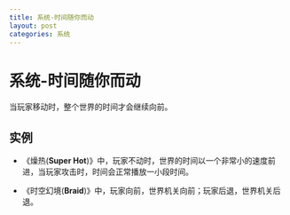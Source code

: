 ```yaml
---
title: 系统-时间随你而动
layout: post
categories: 系统
---
```


# 系统-时间随你而动
当玩家移动时，整个世界的时间才会继续向前。

## 实例

- 《燥热(**Super Hot**)》中，玩家不动时，世界的时间以一个非常小的速度前进，当玩家攻击时，时间会正常播放一小段时间。

- 《时空幻境(**Braid**)》中，玩家向前，世界机关向前；玩家后退，世界机关后退。
